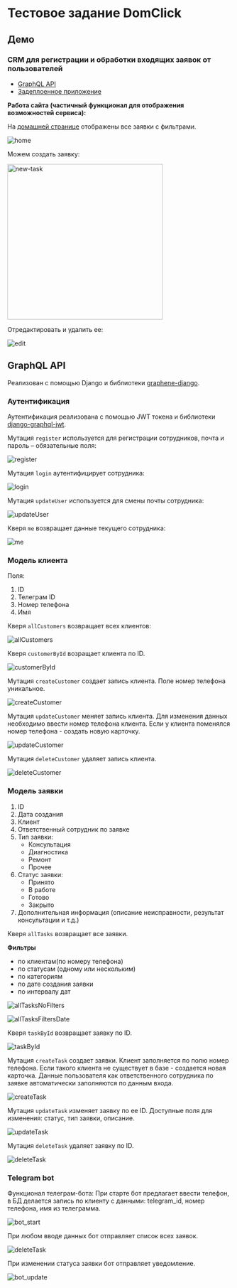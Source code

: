 # Тестовое задание DomClick

## Демо

### CRM для регистрации и обработки входящих заявок от пользователей

- [GraphQL API](https://domclick.srezanova.me/graphql/)
- [Задеплоенное приложение](https://domclick.srezanova.me/)

**Работа сайта (частичный функционал для отображения возможностей сервиса):**

На [домашней странице](https://domclick.srezanova.me/) отображены все заявки с фильтрами.

![home](img/home.png)

Можем создать заявку:

<img src="img/new-task.png" alt="new-task" width="350"/>

Отредактировать и удалить ее:

![edit](img/edit.png)

## GraphQL API

Реализован с помощью Django и библиотеки [graphene-django](https://docs.graphene-python.org/projects/django/en/latest/).

### Аутентификация

Аутентификация реализована с помощью JWT токена и библиотеки [django-graphql-jwt](https://github.com/flavors/django-graphql-jwt).

Мутация `register` используется для регистрации сотрудников, почта и пароль – обязательные поля:

![register](img/register.png)

Мутация `login` аутентифицирует сотрудника:

![login](img/login.png)

Мутация `updateUser` используется для смены почты сотрудника:

![updateUser](img/updateUser.png)

Кверя `me` возвращает данные текущего сотрудника:

![me](img/me.png)

### Модель клиента

Поля:

1. ID
2. Телеграм ID
3. Номер телефона
4. Имя

Кверя `allCustomers` возвращает всех клиентов:

![allCustomers](img/allCustomers.png)

Кверя `customerById` возращает клиента по ID.

![customerById](img/customerById.png)

Мутация `createCustomer` создает запись клиента. Поле номер телефона уникальное.

![createCustomer](img/createCustomer.png)

Мутация `updateCustomer` меняет запись клиента. Для изменения данных необходимо ввести номер телефона клиента. Если у клиента поменялся номер телефона - создать новую карточку.

![updateCustomer](img/updateCustomer.png)

Мутация `deleteCustomer` удаляет запись клиента.

![deleteCustomer](img/deleteCustomer.png)

### Модель заявки

1. ID
2. Дата создания
3. Клиент
4. Ответственный сотрудник по заявке
5. Тип заявки:
   - Консультация
   - Диагностика
   - Ремонт
   - Прочее
6. Статус заявки:
   - Принято
   - В работе
   - Готово
   - Закрыто
7. Дополнительная информация (описание неисправности, результат консультации и т.д.)

Кверя `allTasks` возвращает все заявки.

**Фильтры**

- по клиентам(по номеру телефона)
- по статусам (одному или нескольким)
- по категориям
- по дате создания заявки
- по интервалу дат

![allTasksNoFilters](img/allTasksNoFilters.png)

![allTasksFiltersDate](img/allTasksFiltersDate.png)

Кверя `taskById` возвращает заявку по ID.

![taskById](img/taskById.png)

Мутация `createTask` создает заявки. Клиент заполняется по полю номер телефона. Если такого клиента не существует в базе - создается новая карточка. Данные пользователя как ответственного сотрудника по заявке автоматически заполняются по данным входа.

![createTask](img/createTask.png)

Мутация `updateTask` изменяет заявку по ее ID. Доступные поля для изменения: статус, тип заявки, описание.

![updateTask](img/updateTask.png)

Мутация `deleteTask` удаляет заявку по ID.

![deleteTask](img/deleteTask.png)

### Telegram bot

Функционал телеграм-бота:
При старте бот предлагает ввести телефон, в БД делается запись по клиенту с данными: telegram_id, номер телефона, имя из телеграмма.

![bot_start](img/bot_start.png)

При любом вводе данных бот отправляет список всех заявок.

![deleteTask](img/deleteTask.png)

При изменении статуса заявки бот отправляет уведомление.

![bot_update](img/bot_update.png)
